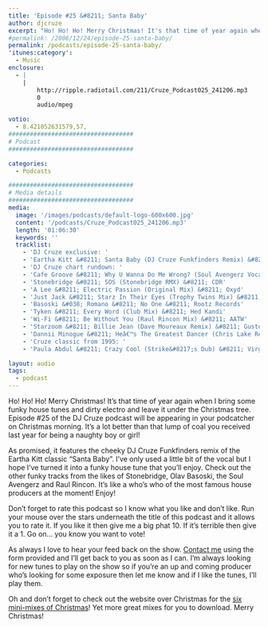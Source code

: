 ```yaml
---
title: 'Episode #25 &#8211; Santa Baby'
author: djcruze
excerpt: "Ho! Ho! Ho! Merry Christmas! It's that time of year again when I bring some funky house tunes and dirty electro and leave it under the Christmas tree. Episode #25 of the DJ Cruze podcast will be appearing in your podcatcher on Christmas morning. It's a lot better than that lump of coal you received last year for being a naughty boy or girl!"
#permalink: /2006/12/24/episode-25-santa-baby/
permalink: /podcasts/episode-25-santa-baby/
'itunes:category':
  - Music
enclosure:
  - |
    |
        http://ripple.radiotail.com/211/Cruze_Podcast025_241206.mp3
        0
        audio/mpeg

votio:
  - 8.421052631579,57,
###################################
# Podcast
###################################

categories:
  - Podcasts

###################################
# Media details
###################################
media:
  image: '/images/podcasts/default-logo-600x600.jpg'
  content: '/podcasts/Cruze_Podcast025_241206.mp3'
  length: '01:06:30'
  keywords: ''
  tracklist:
    - 'DJ Cruze exclusive: '
    - 'Eartha Kitt &#8211; Santa Baby (DJ Cruze Funkfinders Remix) &#8211; CDR'
    - 'DJ Cruze chart rundown: '
    - 'Cafe Groove &#8211; Why U Wanna Do Me Wrong? (Soul Avengerz Vocal Mix) &#8211; Hit! Records'
    - 'Stonebridge &#8211; SOS (Stonebridge RMX) &#8211; CDR'
    - 'A Lee &#8211; Electric Passion (Original Mix) &#8211; Oxyd'
    - 'Just Jack &#8211; Starz In Their Eyes (Trophy Twins Mix) &#8211; Mercury Records'
    - 'Basoski &#038; Romano &#8211; No One &#8211; Rootz Records'
    - 'Tyken &#8211; Every Word (Club Mix) &#8211; Hed Kandi'
    - 'Wi-Fi &#8211; Be Without You (Raul Rincon Mix) &#8211; AATW'
    - 'Starzoom &#8211; Billie Jean (Dave Moureaux Remix) &#8211; Gusto Records'
    - 'Dannii Minogue &#8211; Heâ€™s The Greatest Dancer (Chris Lake Remix) &#8211; AATW'
    - 'Cruze classic from 1995: '
    - 'Paula Abdul &#8211; Crazy Cool (Strike&#8217;s Dub) &#8211; Virgin'

layout: audio
tags:
  - podcast
---
```


Ho! Ho! Ho! Merry Christmas! It&#8217;s that time of year again when I bring some funky house tunes and dirty electro and leave it under the Christmas tree. Episode #25 of the DJ Cruze podcast will be appearing in your podcatcher on Christmas morning. It&#8217;s a lot better than that lump of coal you received last year for being a naughty boy or girl!

As promised, it features the cheeky DJ Cruze Funkfinders remix of the Eartha Kitt classic &#8220;Santa Baby&#8221;. I&#8217;ve only used a little bit of the vocal but I hope I&#8217;ve turned it into a funky house tune that you&#8217;ll enjoy. Check out the other funky tracks from the likes of Stonebridge, Olav Basoski, the Soul Avengerz and Raul Rincon. It&#8217;s like a who&#8217;s who of the most famous house producers at the moment! Enjoy!

Don&#8217;t forget to rate this podcast so I know what you like and don&#8217;t like. Run your mouse over the stars underneath the title of this podcast and it allows you to rate it. If you like it then give me a big phat 10. If it&#8217;s terrible then give it a 1. Go on&#8230; you know you want to vote!

As always I love to hear your feed back on the show. [Contact me][1] using the form provided and I&#8217;ll get back to you as soon as I can. I&#8217;m always looking for new tunes to play on the show so if you&#8217;re an up and coming producer who&#8217;s looking for some exposure then let me know and if I like the tunes, I&#8217;ll play them.

Oh and don&#8217;t forget to check out the website over Christmas for the [six mini-mixes of Christmas][2]! Yet more great mixes for you to download. Merry Christmas!

[1]: /contact
[2]: http://www.djcruze.co.uk/cms/2006/12/24/the-six-mini-mixes-of-christmas/
